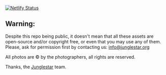 [![Netlify Status](https://api.netlify.com/api/v1/badges/b660daea-44e9-457d-98c6-2faf0131020f/deploy-status)](https://app.netlify.com/sites/magicgreensome/deploys)

## Warning:

Despite this repo being public, it doesn't mean that all these assets are open-source and/or copyright free, or even that you may use any of them. Please, ask for permission first by contacting us: info@junglestar.org

All photos are © by the photographers, all rights are reserved.

Thanks, the [Junglestar](https://junglestar.org) team.
